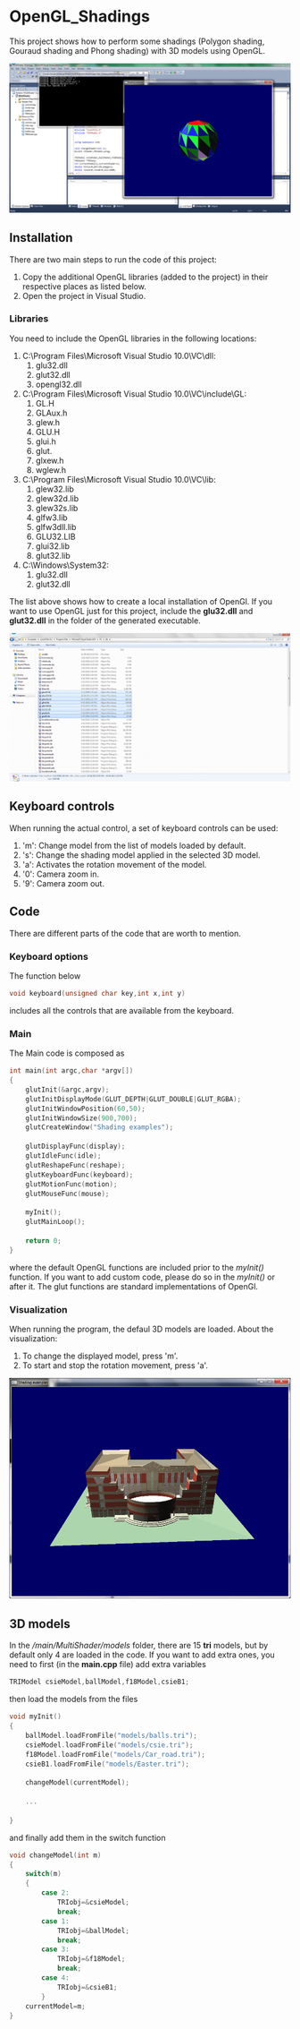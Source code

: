# OpenGL_Shadings

This project shows how to perform some shadings (Polygon shading, Gouraud shading and Phong shading) with 3D models using OpenGL.

![demo](/images/demo01.gif?raw=true)

## Installation

There are two main steps to run the code of this project:
1. Copy the additional OpenGL libraries (added to the project) in their respective places as listed below.
2. Open the project in Visual Studio. 

### Libraries

You need to include the OpenGL libraries in the following locations:
1. C:\Program Files\Microsoft Visual Studio 10.0\VC\dll:
	1. glu32.dll
	2. glut32.dll
	3. opengl32.dll
2. C:\Program Files\Microsoft Visual Studio 10.0\VC\include\GL:
	1. GL.H
	2. GLAux.h
	3. glew.h
	4. GLU.H
	5. glui.h
	6. glut.
	7. glxew.h
	8. wglew.h
3. C:\Program Files\Microsoft Visual Studio 10.0\VC\lib:
	1. glew32.lib
	2. glew32d.lib
	3. glew32s.lib
	4. glfw3.lib
	5. glfw3dll.lib
	6. GLU32.LIB
	7. glui32.lib
	8. glut32.lib
4. C:\Windows\System32:
	1. glu32.dll
	2. glut32.dll

The list above shows how to create a local installation of OpenGl. If you want to use OpenGL just for this project, include the **glu32.dll** and **glut32.dll** in the folder of the generated executable.

![lib01](/images/lib/demo-lib.gif?raw=true)

## Keyboard controls

When running the actual control, a set of keyboard controls can be used:
1. 'm': Change model from the list of models loaded by default.
2. 's': Change the shading model applied in the selected 3D model.
3. 'a': Activates the rotation movement of the model.
4. '0': Camera zoom in.
5. '9': Camera zoom out.

## Code

There are different parts of the code that are worth to mention.

### Keyboard options

The function below
```c++
void keyboard(unsigned char key,int x,int y)
```
includes all the controls that are available from the keyboard.

### Main

The Main code is composed as
```c++
int main(int argc,char *argv[])
{
    glutInit(&argc,argv);
    glutInitDisplayMode(GLUT_DEPTH|GLUT_DOUBLE|GLUT_RGBA);
    glutInitWindowPosition(60,50);
    glutInitWindowSize(900,700);
    glutCreateWindow("Shading examples");

    glutDisplayFunc(display);
    glutIdleFunc(idle);
    glutReshapeFunc(reshape);
    glutKeyboardFunc(keyboard);
    glutMotionFunc(motion);
    glutMouseFunc(mouse);
    
    myInit();
    glutMainLoop();
        
    return 0;
}
```
where the default OpenGL functions are included prior to the *myInit()* function. If you want to add custom code, please do so in the *myInit()* or after it. The glut functions are standard implementations of OpenGl.

### Visualization

When running the program, the defaul 3D models are loaded. About the visualization:
1. To change the displayed model, press 'm'.
2. To start and stop the rotation movement, press 'a'.

![demo2](/images/demo02.gif?raw=true)

## 3D models

In the */main/MultiShader/models* folder, there are 15 **tri** models, but by default only 4 are loaded in the code. If you want to add extra ones, you need to first (in the **main.cpp** file) add extra variables

```c++
TRIModel csieModel,ballModel,f18Model,csieB1;
```
then load the models from the files
```c++
void myInit()
{
	ballModel.loadFromFile("models/balls.tri");
	csieModel.loadFromFile("models/csie.tri");
	f18Model.loadFromFile("models/Car_road.tri");
	csieB1.loadFromFile("models/Easter.tri");

	changeModel(currentModel);

	...

}
```
and finally add them in the switch function 
```c++
void changeModel(int m)
{
	switch(m)
	{
		case 2:
			TRIobj=&csieModel;
			break;
		case 1:
			TRIobj=&ballModel;
			break;
		case 3:
			TRIobj=&f18Model;
			break;    
		case 4:
			TRIobj=&csieB1;
		}    
	currentModel=m;
}
```